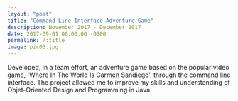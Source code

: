```yaml
---
layout: "post"
title: "Command Line Interface Adventure Game"
description: November 2017 - December 2017
date: 2017-09-01 00:00:00 -0500
permalink: /:title
image: pic03.jpg
---
```


Developed, in a team effort, an adventure game based on the popular video game, 'Where In The World Is Carmen Sandiego', through the command line interface.  The project allowed me to improve my skills and understanding of Objet-Oriented Design and Programming in Java.

